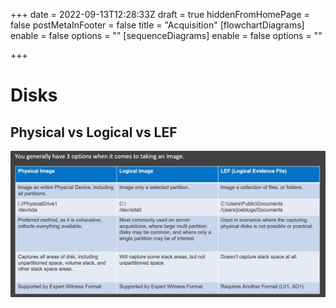+++
date = 2022-09-13T12:28:33Z
draft = true
hiddenFromHomePage = false
postMetaInFooter = false
title = "Acquisition"
[flowchartDiagrams]
enable = false
options = ""
[sequenceDiagrams]
enable = false
options = ""

+++
# Disks

## Physical vs Logical vs LEF

![](/uploads/snipaste_2022-09-19_20-22-49.jpg)
